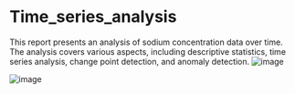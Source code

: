 # Time_series_analysis
This report presents an analysis of sodium concentration data over time. The analysis covers various aspects, including descriptive statistics, time series analysis, change point detection, and anomaly detection.
![image](https://github.com/user-attachments/assets/0634a347-244a-44f7-bac9-837203583b04)

![image](https://github.com/user-attachments/assets/339ce39e-9d77-477d-81f1-9e53cd3357c9)
